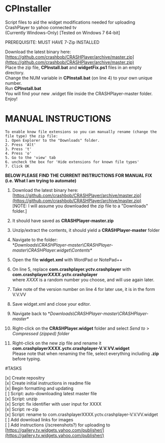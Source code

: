 CPInstaller
===========

Script files to aid the widget modifications needed for uploading CrashPlayer to yahoo connected tv  
(Currently Windows-Only) [Tested on Windows 7 64-bit]    
    
PREREQUISITE: MUST HAVE 7-Zip INSTALLED  
  
Download the latest binary here: [https://github.com/crashbob/CRASHPlayer/archive/master.zip](https://github.com/crashbob/CRASHPlayer/archive/master.zip)   
Place the zip file, **CPInstall.bat** and **widgetFix.ps1** files in an empty directory.  
Change the NUM variable in **CPInstall.bat** (on line 4) to your own unique number.  
Run **CPInstall.bat**  
You will find your new .widget file inside the CRASHPlayer-master folder.  
Enjoy!

# MANUAL INSTRUCTIONS
```  
To enable know file extensions so you can manually rename (change the file type) the zip file:  
1. Open Explorer to the "Downloads" folder.  
2. Press 'Alt'  
3. Press 't'  
4. Press 'o'  
5. Go to the 'view' tab  
6. uncheck the box for 'Hide extensions for known file types'  
7. Click OK
```  
**BELOW PLEASE FIND THE CURRENT INSTRUCTIONS FOR MANUAL FIX  
(i.e. What I am trying to automate)**  

1. Download the latest binary here: [https://github.com/crashbob/CRASHPlayer/archive/master.zip](https://github.com/crashbob/CRASHPlayer/archive/master.zip)  
[NOTE: I will assume you downloaded the zip file to a "Downloads" folder.]

2. It should have saved as **CRASHPlayer-master.zip**

3. Unzip/extract the contents, it should yield a **CRASHPlayer-master** folder

4. Navigate to the folder:  
    **Downloads\CRASHPlayer-master\CRASHPlayer-master\CRASHPlayer.widget\Contents\**

5. Open the file **widget.xml** with WordPad or NotePad++

7. On line 5, replace **com.crashplayer.yctv.crashplayer** with **com.crashplayer*XXXX*.yctv.crashplayer**  
    where *XXXX* is a random number you choose, and will use again later.

8. Take note of the version number on line 4 for later use, it is in the form V.V.VV

9. Save widget.xml and close your editor.

10. Navigate back to **Downloads\CRASHPlayer-master\CRASHPlayer-master\**

12. Right-click on the **CRASHPlayer.widget** folder and select *Send to* > *Compressed (zipped) folder*

13. Right-click on the new zip file and rename it  
    **com.crashplayerXXXX.yctv.crashplayer-V.V.VV.widget**  
    Please note that when renaming the file, select everything including **.zip** before typing.


#TASKS

[x] Create repositry  
[x] Create initial instructions in readme file  
[x] Begin formatting and updating  
[ ] Script: auto-downloading latest master file  
[x] Script: unzip  
[x] Script: fix identifier with user input for XXXX  
[x] Script: re-zip  
[x] Script: rename to com.crashplayerXXXX.yctv.crashplayer-V.V.VV.widget  
[ ] Add download links for images  
[ ] Add instructions (/screenshots?) for uploading to [https://gallery.tv.widgets.yahoo.com/publisher/](https://gallery.tv.widgets.yahoo.com/publisher/)
